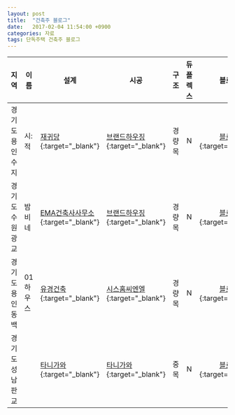 ```yaml
---
layout: post
title:  "건축주 블로그"
date:   2017-02-04 11:54:00 +0900
categories: 자료
tags: 단독주택 건축주 블로그
---
```


| 지역 | 이름 | 설계 | 시공 | 구조 | 듀플렉스 | 블로그 | 링크 |
| --- | --- | --- | --- | :-: | :---: | :---: | --- |
| 경기도 용인 수지 | 시:적 | [재귀당][01]{:target="_blank"} | [브랜드하우징][01_1]{:target="_blank"} | 경량목 | N | [블로그][01_blog]{:target="_blank"} | [전원속의 내집][01_2]{:target="_blank"} |
| 경기도 수원 광교 | 밤비네 | [EMA건축사사무소][02]{:target="_blank"} | [브랜드하우징][01_1]{:target="_blank"} | 경량목 | N | [블로그][02_blog]{:target="_blank"} |
| 경기도 용인 동백 | 01 하우스 | [유경건축][03]{:target="_blank"} | [시스홈씨엔엘][03_1]{:target="_blank"} | 경량목 | N | [블로그][03_blog]{:target="_blank"} | |
| 경기도 성남 판교 | | [타니가와][04]{:target="_blank"} | [타니가와][04]{:target="_blank"} | 중목 | N | [블로그][04_blog]{:target="_blank"} | |

 

[04]: http://tg-k.co.kr/showroom/modelhouse_view_korea_pangyo8.asp#ad-image-0
[04_blog]: http://blog.naver.com/5_happytree

[03]: http://officekyuhng.com/index.php/residential/01-house/
[03_blog]: http://blog.naver.com/hyewon98
[03_1]: https://story.kakao.com/ch/syshome

[02]: http://emanas.synology.me/wordpress/광교-단독주택/
[02_blog]: http://blog.naver.com/withzzinpang

[01]: http://jaeguidang.com/220817933649
[01_blog]: http://artknitting.blog.me/220820782093
[01_1]: http://cafe.naver.com/metalwood
[01_2]: http://navercast.naver.com/magazine_contents.nhn?rid=1433&contents_id=125586